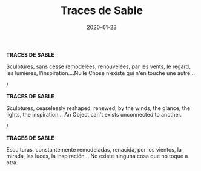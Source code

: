 ﻿---
layout: "gallery.njk"
date: "2020-01-23"
title: "Traces de Sable"
description: ""
cover : "" #250 vvvv
image_scaling: "150" #en pixel, la taille verticale minimum des images presentes dans la gallery
products:
#   les images produits son dans le dossier "products"
#   - image: nom_de_l_image.jpg
#     link: https://www.pcagallery.com/example
---
**TRACES DE SABLE**

Sculptures, sans cesse remodelées, renouvelées, par les vents, le regard, les lumières, l'inspiration....Nulle Chose n’existe qui n'en touche une autre...

/

**TRACES DE SABLE**

Sculptures, ceaselessly reshaped, renewed, by the winds, the glance, the lights, the inspiration... An Object can't exists unconnected to another.

/

**TRACES DE SABLE**

Esculturas, constantemente remodeladas, renacida, por los vientos, la mirada, las luces, la inspiración... No existe ninguna cosa que no toque a otra.
